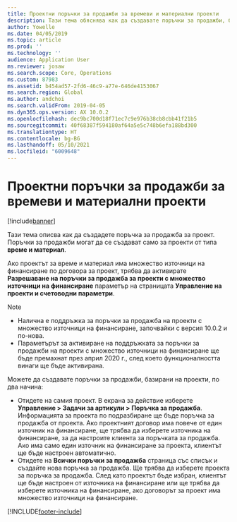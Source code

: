```yaml
---
title: Проектни поръчки за продажби за времеви и материални проекти
description: Тази тема обяснява как да създавате поръчки за продажби, базирани на проекти, за времеви и материални проекти.
author: Yowelle
ms.date: 04/05/2019
ms.topic: article
ms.prod: ''
ms.technology: ''
audience: Application User
ms.reviewer: josaw
ms.search.scope: Core, Operations
ms.custom: 87983
ms.assetid: b454ad57-2fd6-46c9-a77e-646de4153067
ms.search.region: Global
ms.author: andchoi
ms.search.validFrom: 2019-04-05
ms.dyn365.ops.version: AX 10.0.2
ms.openlocfilehash: dec9bc700d18f71ec7c9e976b38cb8cbb41f21b5
ms.sourcegitcommit: 40f68387f594180af64a5e5c748b6efa188bd300
ms.translationtype: HT
ms.contentlocale: bg-BG
ms.lasthandoff: 05/10/2021
ms.locfileid: "6009648"
---
```

# <a name="project-sales-orders-for-time-and-material-projects"></a>Проектни поръчки за продажби за времеви и материални проекти

[!include[banner](../includes/banner.md)]

Тази тема описва как да създадете поръчка за продажба за проект. Поръчки за продажби могат да се създават само за проекти от типа **време и материал**.

Ако проектът за време и материал има множество източници на финансиране по договора за проект, трябва да активирате **Разрешаване на поръчки за продажба за проекти с множество източници на финансиране** параметър на страницата **Управление на проекти и счетоводни параметри**. 

> [!NOTE]
> - Налична е поддръжка за поръчки за продажба на проекти с множество източници на финансиране, започвайки с версия 10.0.2 и по-нова.
> - Параметърът за активиране на поддръжката за поръчки за продажби на проекти с множество източници на финансиране ще бъде премахнат през април 2020 г., след което функционалността винаги ще бъде активирана.

Можете да създавате поръчки за продажби, базирани на проекти, по два начина:

- Отидете на самия проект. В екрана за действие изберете **Управление > Задачи за артикули > Поръчка за продажба**. Информацията за проекта по подразбиране ще бъде поръчка за продажба от проекта. Ако проектният договор има повече от един източник на финансиране, ще трябва да изберете източника на финансиране, за да настроите клиента за поръчката за продажба. Ако има само един източник на финансиране за проекта, клиентът ще бъде настроен автоматично.
- Отидете на **Всички поръчки за продажба** страница със списък и създайте нова поръчка за продажба. Ще трябва да изберете проекта за поръчка за продажба. След като проектът бъде избран, клиентът ще бъде настроен от източника на финансиране или ще трябва да изберете източника на финансиране, ако договорът за проект има множество източници на финансиране.



[!INCLUDE[footer-include](../includes/footer-banner.md)]